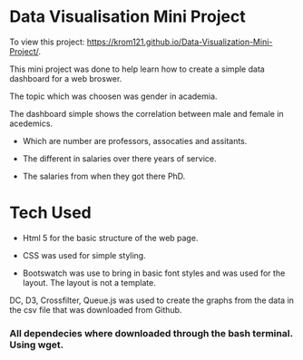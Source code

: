 # Data Visualisation Mini Project

To view this project: https://krom121.github.io/Data-Visualization-Mini-Project/.

This mini project was done to help learn how to create a simple data dashboard for a web broswer.

The topic which was choosen was gender in academia.

The dashboard simple shows the correlation between male and female in acedemics.

* Which are number are professors, assocaties and assitants.

* The different in salaries over there years of service.

* The salaries from when they got there PhD.

# Tech Used

* Html 5 for the basic structure of the web page.

* CSS was used for simple styling.

* Bootswatch was use to bring in basic font styles and was used for the layout. The layout is not a template.

DC, D3, Crossfilter, Queue.js was used to create the graphs from the data in the csv file that was downloaded from Github.

### All dependecies where downloaded through the bash terminal. Using wget.
